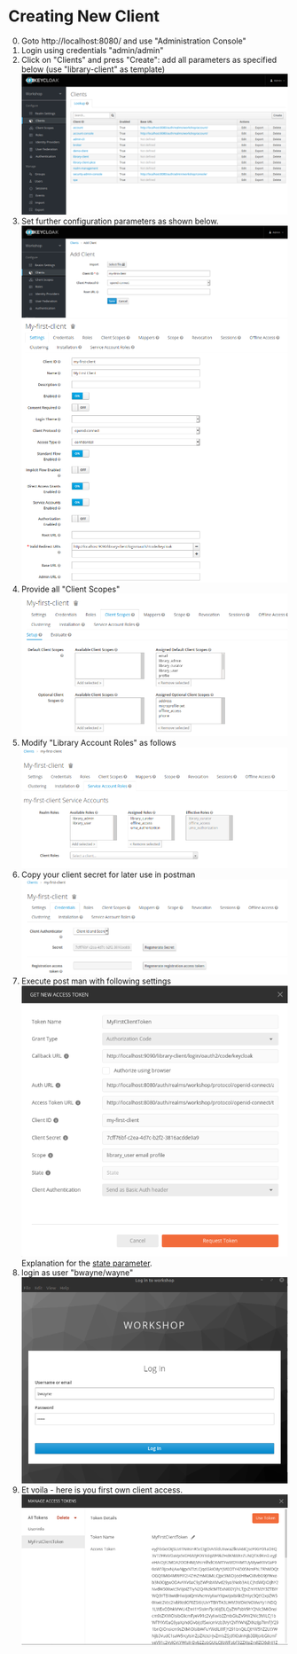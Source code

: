 # Creating New Client
0. Goto http://localhost:8080/ and use "Administration Console"
0. Login using credentials "admin/admin"
0. Click on "Clients" and press "Create": add all parameters as specified below (use "library-client" as template)<br/>
![](./img/new-client/01-clients.png)
0. Set further configuration parameters as shown below.<br/>
![](./img/new-client/02-create-client.png)
![](./img/new-client/03-client-configuration.png)
0. Provide all "Client Scopes"<br/>
![](./img/new-client/04-client-scopes.png)
0. Modify "Library Account Roles" as follows<br/>
![](./img/new-client/05-service-account-roles.png)
0. Copy your client secret for later use in postman<br/>
![](./img/new-client/06-client-secrets.png)
0. Execute post man with following settings<br/>
![](./img/new-client/07-postman-request.png)<br/>
Explanation for the [state parameter](https://auth0.com/docs/protocols/state-parameters#csrf-attacks).
0. login as user "bwayne/wayne"<br/>
![](./img/new-client/08-login.png)
0. Et voila - here is you first own client access.<br/>
![](./img/new-client/09-token-response.png)
